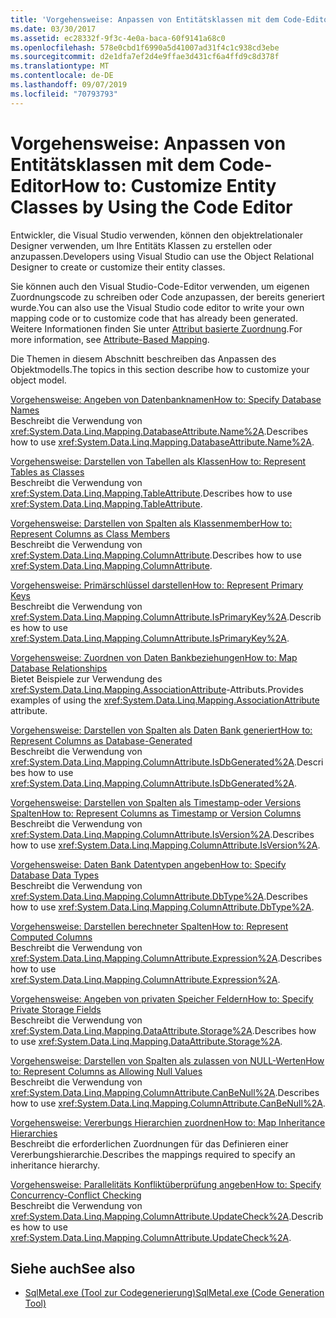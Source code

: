 ```yaml
---
title: 'Vorgehensweise: Anpassen von Entitätsklassen mit dem Code-Editor'
ms.date: 03/30/2017
ms.assetid: ec28332f-9f3c-4e0a-baca-60f9141a68c0
ms.openlocfilehash: 578e0cbd1f6990a5d41007ad31f4c1c938cd3ebe
ms.sourcegitcommit: d2e1dfa7ef2d4e9ffae3d431cf6a4ffd9c8d378f
ms.translationtype: MT
ms.contentlocale: de-DE
ms.lasthandoff: 09/07/2019
ms.locfileid: "70793793"
---
```

# <a name="how-to-customize-entity-classes-by-using-the-code-editor"></a><span data-ttu-id="1da43-102">Vorgehensweise: Anpassen von Entitätsklassen mit dem Code-Editor</span><span class="sxs-lookup"><span data-stu-id="1da43-102">How to: Customize Entity Classes by Using the Code Editor</span></span>
<span data-ttu-id="1da43-103">Entwickler, die Visual Studio verwenden, können den objektrelationaler Designer verwenden, um Ihre Entitäts Klassen zu erstellen oder anzupassen.</span><span class="sxs-lookup"><span data-stu-id="1da43-103">Developers using Visual Studio can use the Object Relational Designer to create or customize their entity classes.</span></span>  
  
 <span data-ttu-id="1da43-104">Sie können auch den Visual Studio-Code-Editor verwenden, um eigenen Zuordnungscode zu schreiben oder Code anzupassen, der bereits generiert wurde.</span><span class="sxs-lookup"><span data-stu-id="1da43-104">You can also use the Visual Studio code editor to write your own mapping code or to customize code that has already been generated.</span></span> <span data-ttu-id="1da43-105">Weitere Informationen finden Sie unter [Attribut basierte Zuordnung](attribute-based-mapping.md).</span><span class="sxs-lookup"><span data-stu-id="1da43-105">For more information, see [Attribute-Based Mapping](attribute-based-mapping.md).</span></span>  
  
 <span data-ttu-id="1da43-106">Die Themen in diesem Abschnitt beschreiben das Anpassen des Objektmodells.</span><span class="sxs-lookup"><span data-stu-id="1da43-106">The topics in this section describe how to customize your object model.</span></span>  
  
 [<span data-ttu-id="1da43-107">Vorgehensweise: Angeben von Datenbanknamen</span><span class="sxs-lookup"><span data-stu-id="1da43-107">How to: Specify Database Names</span></span>](how-to-specify-database-names.md)  
 <span data-ttu-id="1da43-108">Beschreibt die Verwendung von <xref:System.Data.Linq.Mapping.DatabaseAttribute.Name%2A>.</span><span class="sxs-lookup"><span data-stu-id="1da43-108">Describes how to use <xref:System.Data.Linq.Mapping.DatabaseAttribute.Name%2A>.</span></span>  
  
 [<span data-ttu-id="1da43-109">Vorgehensweise: Darstellen von Tabellen als Klassen</span><span class="sxs-lookup"><span data-stu-id="1da43-109">How to: Represent Tables as Classes</span></span>](how-to-represent-tables-as-classes.md)  
 <span data-ttu-id="1da43-110">Beschreibt die Verwendung von <xref:System.Data.Linq.Mapping.TableAttribute>.</span><span class="sxs-lookup"><span data-stu-id="1da43-110">Describes how to use <xref:System.Data.Linq.Mapping.TableAttribute>.</span></span>  
  
 [<span data-ttu-id="1da43-111">Vorgehensweise: Darstellen von Spalten als Klassenmember</span><span class="sxs-lookup"><span data-stu-id="1da43-111">How to: Represent Columns as Class Members</span></span>](how-to-represent-columns-as-class-members.md)  
 <span data-ttu-id="1da43-112">Beschreibt die Verwendung von <xref:System.Data.Linq.Mapping.ColumnAttribute>.</span><span class="sxs-lookup"><span data-stu-id="1da43-112">Describes how to use <xref:System.Data.Linq.Mapping.ColumnAttribute>.</span></span>  
  
 [<span data-ttu-id="1da43-113">Vorgehensweise: Primärschlüssel darstellen</span><span class="sxs-lookup"><span data-stu-id="1da43-113">How to: Represent Primary Keys</span></span>](how-to-represent-primary-keys.md)  
 <span data-ttu-id="1da43-114">Beschreibt die Verwendung von <xref:System.Data.Linq.Mapping.ColumnAttribute.IsPrimaryKey%2A>.</span><span class="sxs-lookup"><span data-stu-id="1da43-114">Describes how to use <xref:System.Data.Linq.Mapping.ColumnAttribute.IsPrimaryKey%2A>.</span></span>  
  
 [<span data-ttu-id="1da43-115">Vorgehensweise: Zuordnen von Daten Bankbeziehungen</span><span class="sxs-lookup"><span data-stu-id="1da43-115">How to: Map Database Relationships</span></span>](how-to-map-database-relationships.md)  
 <span data-ttu-id="1da43-116">Bietet Beispiele zur Verwendung des <xref:System.Data.Linq.Mapping.AssociationAttribute>-Attributs.</span><span class="sxs-lookup"><span data-stu-id="1da43-116">Provides examples of using the <xref:System.Data.Linq.Mapping.AssociationAttribute> attribute.</span></span>  
  
 [<span data-ttu-id="1da43-117">Vorgehensweise: Darstellen von Spalten als Daten Bank generiert</span><span class="sxs-lookup"><span data-stu-id="1da43-117">How to: Represent Columns as Database-Generated</span></span>](how-to-represent-columns-as-database-generated.md)  
 <span data-ttu-id="1da43-118">Beschreibt die Verwendung von <xref:System.Data.Linq.Mapping.ColumnAttribute.IsDbGenerated%2A>.</span><span class="sxs-lookup"><span data-stu-id="1da43-118">Describes how to use <xref:System.Data.Linq.Mapping.ColumnAttribute.IsDbGenerated%2A>.</span></span>  
  
 [<span data-ttu-id="1da43-119">Vorgehensweise: Darstellen von Spalten als Timestamp-oder Versions Spalten</span><span class="sxs-lookup"><span data-stu-id="1da43-119">How to: Represent Columns as Timestamp or Version Columns</span></span>](how-to-represent-columns-as-timestamp-or-version-columns.md)  
 <span data-ttu-id="1da43-120">Beschreibt die Verwendung von <xref:System.Data.Linq.Mapping.ColumnAttribute.IsVersion%2A>.</span><span class="sxs-lookup"><span data-stu-id="1da43-120">Describes how to use <xref:System.Data.Linq.Mapping.ColumnAttribute.IsVersion%2A>.</span></span>  
  
 [<span data-ttu-id="1da43-121">Vorgehensweise: Daten Bank Datentypen angeben</span><span class="sxs-lookup"><span data-stu-id="1da43-121">How to: Specify Database Data Types</span></span>](how-to-specify-database-data-types.md)  
 <span data-ttu-id="1da43-122">Beschreibt die Verwendung von <xref:System.Data.Linq.Mapping.ColumnAttribute.DbType%2A>.</span><span class="sxs-lookup"><span data-stu-id="1da43-122">Describes how to use <xref:System.Data.Linq.Mapping.ColumnAttribute.DbType%2A>.</span></span>  
  
 [<span data-ttu-id="1da43-123">Vorgehensweise: Darstellen berechneter Spalten</span><span class="sxs-lookup"><span data-stu-id="1da43-123">How to: Represent Computed Columns</span></span>](how-to-represent-computed-columns.md)  
 <span data-ttu-id="1da43-124">Beschreibt die Verwendung von <xref:System.Data.Linq.Mapping.ColumnAttribute.Expression%2A>.</span><span class="sxs-lookup"><span data-stu-id="1da43-124">Describes how to use <xref:System.Data.Linq.Mapping.ColumnAttribute.Expression%2A>.</span></span>  
  
 [<span data-ttu-id="1da43-125">Vorgehensweise: Angeben von privaten Speicher Feldern</span><span class="sxs-lookup"><span data-stu-id="1da43-125">How to: Specify Private Storage Fields</span></span>](how-to-specify-private-storage-fields.md)  
 <span data-ttu-id="1da43-126">Beschreibt die Verwendung von <xref:System.Data.Linq.Mapping.DataAttribute.Storage%2A>.</span><span class="sxs-lookup"><span data-stu-id="1da43-126">Describes how to use <xref:System.Data.Linq.Mapping.DataAttribute.Storage%2A>.</span></span>  
  
 [<span data-ttu-id="1da43-127">Vorgehensweise: Darstellen von Spalten als zulassen von NULL-Werten</span><span class="sxs-lookup"><span data-stu-id="1da43-127">How to: Represent Columns as Allowing Null Values</span></span>](how-to-represent-columns-as-allowing-null-values.md)  
 <span data-ttu-id="1da43-128">Beschreibt die Verwendung von <xref:System.Data.Linq.Mapping.ColumnAttribute.CanBeNull%2A>.</span><span class="sxs-lookup"><span data-stu-id="1da43-128">Describes how to use <xref:System.Data.Linq.Mapping.ColumnAttribute.CanBeNull%2A>.</span></span>  
  
 [<span data-ttu-id="1da43-129">Vorgehensweise: Vererbungs Hierarchien zuordnen</span><span class="sxs-lookup"><span data-stu-id="1da43-129">How to: Map Inheritance Hierarchies</span></span>](how-to-map-inheritance-hierarchies.md)  
 <span data-ttu-id="1da43-130">Beschreibt die erforderlichen Zuordnungen für das Definieren einer Vererbungshierarchie.</span><span class="sxs-lookup"><span data-stu-id="1da43-130">Describes the mappings required to specify an inheritance hierarchy.</span></span>  
  
 [<span data-ttu-id="1da43-131">Vorgehensweise: Parallelitäts Konfliktüberprüfung angeben</span><span class="sxs-lookup"><span data-stu-id="1da43-131">How to: Specify Concurrency-Conflict Checking</span></span>](how-to-specify-concurrency-conflict-checking.md)  
 <span data-ttu-id="1da43-132">Beschreibt die Verwendung von <xref:System.Data.Linq.Mapping.ColumnAttribute.UpdateCheck%2A>.</span><span class="sxs-lookup"><span data-stu-id="1da43-132">Describes how to use <xref:System.Data.Linq.Mapping.ColumnAttribute.UpdateCheck%2A>.</span></span>  
  
## <a name="see-also"></a><span data-ttu-id="1da43-133">Siehe auch</span><span class="sxs-lookup"><span data-stu-id="1da43-133">See also</span></span>

- [<span data-ttu-id="1da43-134">SqlMetal.exe (Tool zur Codegenerierung)</span><span class="sxs-lookup"><span data-stu-id="1da43-134">SqlMetal.exe (Code Generation Tool)</span></span>](../../../../tools/sqlmetal-exe-code-generation-tool.md)
